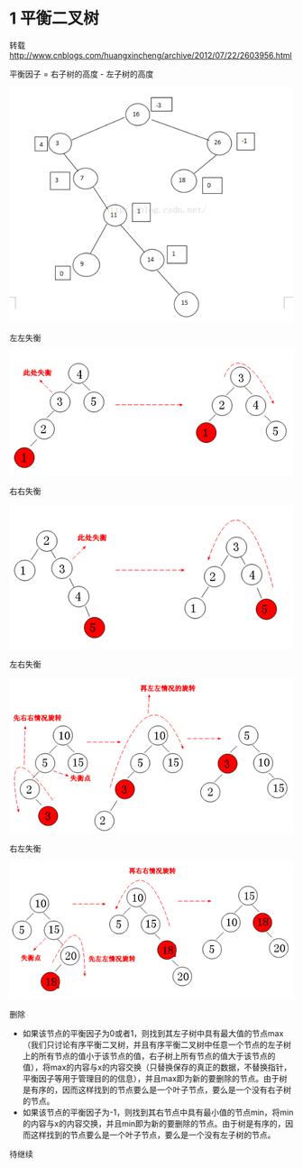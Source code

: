 # 1 平衡二叉树

转载 http://www.cnblogs.com/huangxincheng/archive/2012/07/22/2603956.html

平衡因子 = 右子树的高度 - 左子树的高度 

![AVL_Balance_Factor](../img/AVL_Balance_Factor.png)

左左失衡

![AVL_LL](../img/AVL_LL.png)

右右失衡

![AVL_RR](../img/AVL_RR.png)

左右失衡

![AVL_LR](../img/AVL_LR.png)

右左失衡

![AVL_RL](../img/AVL_RL.png)

删除

- 如果该节点的平衡因子为0或者1，则找到其左子树中具有最大值的节点max（我们只讨论有序平衡二叉树，并且有序平衡二叉树中任意一个节点的左子树上的所有节点的值小于该节点的值，右子树上所有节点的值大于该节点的值），将max的内容与x的内容交换（只替换保存的真正的数据，不替换指针，平衡因子等用于管理目的的信息），并且max即为新的要删除的节点。由于树是有序的，因而这样找到的节点要么是一个叶子节点，要么是一个没有右子树的节点。
- 如果该节点的平衡因子为-1，则找到其右节点中具有最小值的节点min，将min的内容与x的内容交换，并且min即为新的要删除的节点。由于树是有序的，因而这样找到的节点要么是一个叶子节点，要么是一个没有左子树的节点。

待继续

